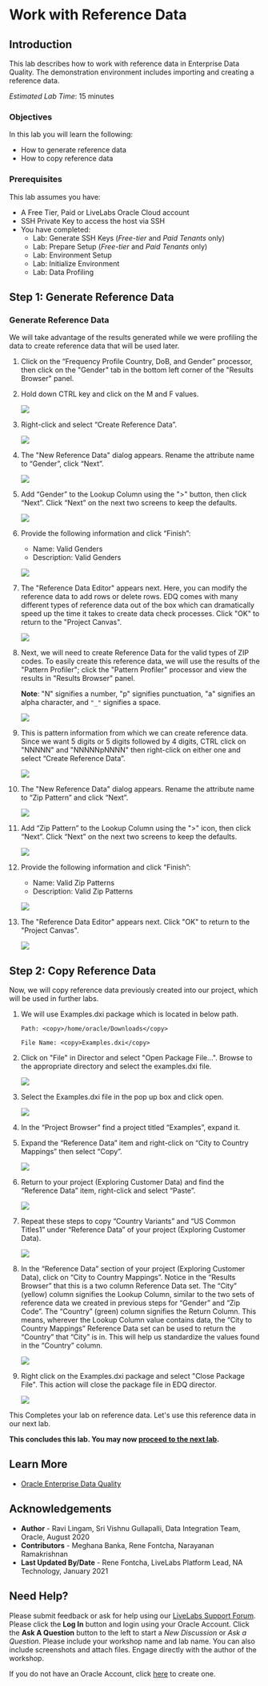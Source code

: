 # Work with Reference Data

## Introduction

This lab describes how to work with reference data in Enterprise Data Quality. The demonstration environment includes importing and creating a reference data.

*Estimated Lab Time*: 15 minutes

### Objectives
In this lab you will learn the following:
* How to generate reference data
* How to copy reference data

### Prerequisites
This lab assumes you have:
- A Free Tier, Paid or LiveLabs Oracle Cloud account
- SSH Private Key to access the host via SSH
- You have completed:
    - Lab: Generate SSH Keys (*Free-tier* and *Paid Tenants* only)
    - Lab: Prepare Setup (*Free-tier* and *Paid Tenants* only)
    - Lab: Environment Setup
    - Lab: Initialize Environment
    - Lab: Data Profiling


## **Step 1**:  Generate Reference Data

### Generate Reference Data

We will take advantage of the results generated while we were profiling the data to create reference data that will be used later.

1.	Click on the “Frequency Profile Country, DoB, and Gender” processor, then click on the "Gender" tab in the bottom left corner of the "Results Browser" panel.
2.	Hold down CTRL key and click on the M and F values.

    ![](./images/image1200_55.png " ")

3.	Right-click and select “Create Reference Data”.

    ![](./images/image1200_57.png " ")

4.	The "New Reference Data" dialog appears. Rename the attribute name to “Gender”, click “Next”.

    ![](./images/image1200_56.png " ")

5.	Add “Gender” to the Lookup Column using the ">" button, then click “Next”. Click “Next” on the next two screens to keep the defaults.

    ![](./images/image1200_58.png " ")

6.	Provide the following information and click “Finish”:
    - Name: Valid Genders
    - Description: Valid Genders


    ![](./images/image1200_59.png " ")

7.	The "Reference Data Editor" appears next. Here, you can modify the reference data to add rows or delete rows. EDQ comes with many different types of reference data out of the box which can dramatically speed up the time it takes to create data check processes. Click "OK" to return to the "Project Canvas".

    ![](./images/image1200_60.png " ")

8.	Next, we will need to create Reference Data for the valid types of ZIP codes. To easily create this reference data, we will use the results of the "Pattern Profiler"; click the "Pattern Profiler" processor and view the results in "Results Browser" panel.

    **Note**: "N" signifies a number, "p" signifies punctuation, "a" signifies an alpha character, and `"_"` signifies a space.

    ![](./images/image1200_61.png " ")

9.	This is pattern information from which we can create reference data. Since we want 5 digits or 5 digits followed by 4 digits, CTRL click on "NNNNN" and "NNNNNpNNNN" then right-click on either one and select “Create Reference Data”.

    ![](./images/image1200_62.png " ")

10.	The "New Reference Data" dialog appears. Rename the attribute name to “Zip Pattern” and click “Next”.

    ![](./images/image1200_63.png " ")

11.	Add “Zip Pattern” to the Lookup Column using the ">" icon, then click “Next”. Click “Next” on the next two screens to keep the defaults.

    ![](./images/image1200_64.png " ")

12.	Provide the following information and click “Finish”:
    - Name: Valid Zip Patterns
    - Description: Valid Zip Patterns

    ![](./images/image1200_65.png " ")

13.	The "Reference Data Editor" appears next. Click "OK" to return to the "Project Canvas".

    ![](./images/image1200_66.png " ")


## **Step 2**: Copy Reference Data
Now, we will copy reference data previously created into our project, which will be used in further labs.

1. We will use Examples.dxi package which is located in below path.

    ```
    Path: <copy>/home/oracle/Downloads</copy>
    ```
    ```
    File Name: <copy>Examples.dxi</copy>
    ```

2. Click on "File" in Director and select "Open Package File...". Browse to the appropriate directory and select the examples.dxi file.

    ![](./images/image1200_67.png " ")

3. Select the Examples.dxi file in the pop up box and click open.

    ![](./images/image1200_67_1.png " ")

4.	In the “Project Browser” find a project titled “Examples”, expand it.

5.	Expand the “Reference Data” item and right-click on “City to Country Mappings” then select “Copy”.

    ![](./images/image1200_68.png " ")

6.	Return to your project (Exploring Customer Data) and find the “Reference Data” item, right-click and select “Paste”.

    ![](./images/image1200_69.png " ")

7.	Repeat these steps to copy “Country Variants” and “US Common Titles1” under “Reference Data” of your project (Exploring Customer Data).

    ![](./images/image1200_70.png " ")

8.	In the “Reference Data” section of your project (Exploring Customer Data), click on “City to Country Mappings”. Notice in the “Results Browser” that this is a two column Reference Data set. The “City” (yellow) column signifies the Lookup Column, similar to the two sets of reference data we created in previous steps for “Gender” and “Zip Code”. The “Country” (green) column signifies the Return Column. This means, wherever the Lookup Column value contains data, the “City to Country Mappings” Reference Data set can be used to return the “Country” that “City” is in. This will help us standardize the values found in the “Country” column.

     ![](./images/image1200_71.png " ")

1.  Right click on the Examples.dxi package and select "Close Package File". This action will close the package file in EDQ director.

    ![](./images/image1200_72.png " ")

This Completes your lab on reference data. Let's use this reference data in our next lab.

**This concludes this lab. You may now [proceed to the next lab](#next).**

## Learn More
- [Oracle Enterprise Data Quality](https://docs.oracle.com/en/middleware/fusion-middleware/enterprise-data-quality/index.html)

## Acknowledgements
* **Author** - Ravi Lingam, Sri Vishnu Gullapalli, Data Integration Team, Oracle, August 2020
* **Contributors** - Meghana Banka, Rene Fontcha, Narayanan Ramakrishnan
* **Last Updated By/Date** - Rene Fontcha, LiveLabs Platform Lead, NA Technology, January 2021

## Need Help?
Please submit feedback or ask for help using our [LiveLabs Support Forum](https://community.oracle.com/tech/developers/categories/livelabsdiscussions). Please click the **Log In** button and login using your Oracle Account. Click the **Ask A Question** button to the left to start a *New Discussion* or *Ask a Question*.  Please include your workshop name and lab name.  You can also include screenshots and attach files.  Engage directly with the author of the workshop.

If you do not have an Oracle Account, click [here](https://profile.oracle.com/myprofile/account/create-account.jspx) to create one.
